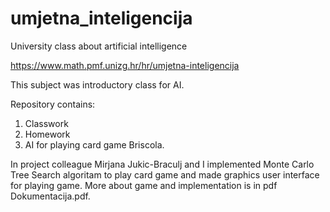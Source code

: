 # umjetna_inteligencija
University class about artificial intelligence

https://www.math.pmf.unizg.hr/hr/umjetna-inteligencija

This subject was introductory class for AI.

Repository contains:

1. Classwork
2. Homework
3. AI for playing card game Briscola.

In project colleague Mirjana Jukic-Braculj and I implemented Monte Carlo Tree Search algoritam to play card game and made graphics user interface for playing game. More about game and implementation is in pdf Dokumentacija.pdf.
